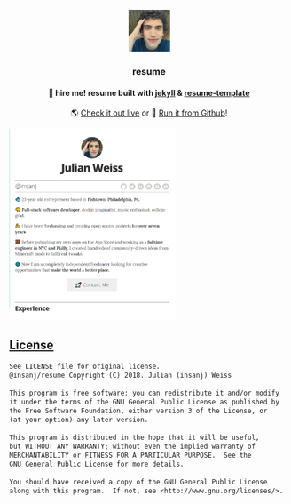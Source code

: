 <p align="center">
   <img src="images/avatar.jpg" width=75 height=75 />
   <h3 align="center">resume</h3>
   <h4 align="center">📃 hire me! resume built with <a href="https://github.com/jekyll/jekyll">jekyll</a> & <a href="https://github.com/jglovier/resume-template">resume-template</a></h4>
   <p align="center">🌎 <a href="https://insanj.com/_resume/_site/">Check it out live</a> or 🌌 <a href="https://insanj.github.io/resume/">Run it from Github</a>!</p>
   <img src="images/screenshot.png" width=300 />
</p>


## [License](LICENSE)
	
	See LICENSE file for original license.
	@insanj/resume Copyright (C) 2018. Julian (insanj) Weiss

	This program is free software: you can redistribute it and/or modify
	it under the terms of the GNU General Public License as published by
	the Free Software Foundation, either version 3 of the License, or
	(at your option) any later version.

	This program is distributed in the hope that it will be useful,
	but WITHOUT ANY WARRANTY; without even the implied warranty of
	MERCHANTABILITY or FITNESS FOR A PARTICULAR PURPOSE.  See the
	GNU General Public License for more details.

	You should have received a copy of the GNU General Public License
	along with this program.  If not, see <http://www.gnu.org/licenses/>.
